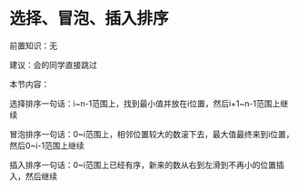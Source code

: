 # 选择、冒泡、插入排序

前置知识：无

建议：会的同学直接跳过

本节内容：

选择排序一句话：i~n-1范围上，找到最小值并放在i位置，然后i+1~n-1范围上继续

冒泡排序一句话：0~i范围上，相邻位置较大的数滚下去，最大值最终来到i位置，然后0~i-1范围上继续

插入排序一句话：0~i范围上已经有序，新来的数从右到左滑到不再小的位置插入，然后继续

